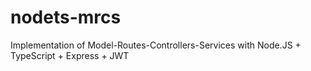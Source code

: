 # nodets-mrcs
Implementation of Model-Routes-Controllers-Services with Node.JS + TypeScript + Express + JWT
